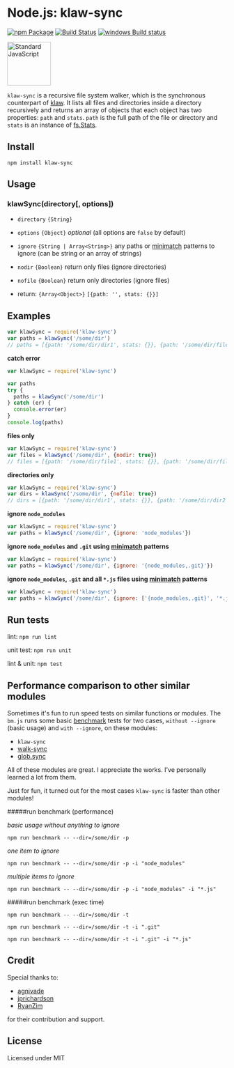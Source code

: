 Node.js: klaw-sync
=================

[![npm Package](https://img.shields.io/npm/v/klaw-sync.svg?style=flat-square)](https://www.npmjs.com/package/klaw-sync)
[![Build Status](https://travis-ci.org/mawni/node-klaw-sync.svg?branch=master)](https://travis-ci.org/mawni/node-klaw-sync)
[![windows Build status](https://ci.appveyor.com/api/projects/status/braios34k6qw4h5p/branch/master?svg=true)](https://ci.appveyor.com/project/mawni/node-klaw-sync/branch/master)

<a href="https://github.com/feross/standard"><img src="https://cdn.rawgit.com/feross/standard/master/sticker.svg" alt="Standard JavaScript" width="100"></a>

`klaw-sync` is a recursive file system walker, which is the synchronous counterpart of [klaw](https://github.com/jprichardson/node-klaw). It lists all files and directories inside a directory recursively and returns an array of objects that each object has two properties: `path` and `stats`. `path` is the full path of the file or directory and `stats` is an instance of [fs.Stats](https://nodejs.org/api/fs.html#fs_class_fs_stats).

Install
-------

    npm install klaw-sync

Usage
-----

### klawSync(directory[, options])

- `directory` `{String}`
- `options` `{Object}` *optional* (all options are `false` by default)
 - `ignore` `{String | Array<String>}` any paths or [minimatch](https://github.com/isaacs/minimatch) patterns to ignore (can be string or an array of strings)
 - `nodir` `{Boolean}` return only files (ignore directories)
 - `nofile` `{Boolean}` return only directories (ignore files)

- return: `{Array<Object>}` `[{path: '', stats: {}}]`

Examples
--------

```js
var klawSync = require('klaw-sync')
var paths = klawSync('/some/dir')
// paths = [{path: '/some/dir/dir1', stats: {}}, {path: '/some/dir/file1', stats: {}}]
```

**catch error**

```js
var klawSync = require('klaw-sync')

var paths
try {
  paths = klawSync('/some/dir')
} catch (er) {
  console.error(er)
}
console.log(paths)
```

**files only**

```js
var klawSync = require('klaw-sync')
var files = klawSync('/some/dir', {nodir: true})
// files = [{path: '/some/dir/file1', stats: {}}, {path: '/some/dir/file2', stats: {}}]
```

**directories only**

```js
var klawSync = require('klaw-sync')
var dirs = klawSync('/some/dir', {nofile: true})
// dirs = [{path: '/some/dir/dir1', stats: {}}, {path: '/some/dir/dir2', stats: {}}]
```

**ignore `node_modules`**

```js
var klawSync = require('klaw-sync')
var paths = klawSync('/some/dir', {ignore: 'node_modules'})
```

**ignore `node_modules` and `.git` using [minimatch](https://github.com/isaacs/minimatch) patterns**

```js
var klawSync = require('klaw-sync')
var paths = klawSync('/some/dir', {ignore: '{node_modules,.git}'})
```

**ignore `node_modules`, `.git` and all `*.js` files using [minimatch](https://github.com/isaacs/minimatch) patterns**

```js
var klawSync = require('klaw-sync')
var paths = klawSync('/some/dir', {ignore: ['{node_modules,.git}', '*.js']})
```

Run tests
---------

lint: `npm run lint`

unit test: `npm run unit`

lint & unit: `npm test`


Performance comparison to other similar modules
-----------------------------------------------

Sometimes it's fun to run speed tests on similar functions or modules. The `bm.js` runs some basic [benchmark](https://github.com/bestiejs/benchmark.js) tests for two cases, `without --ignore` (basic usage) and `with --ignore`, on these modules:

- `klaw-sync`
- [walk-sync](https://github.com/joliss/node-walk-sync)
- [glob.sync](https://github.com/isaacs/node-glob#globsyncpattern-options)

All of these modules are great. I appreciate the works. I've personally learned a lot from them.

Just for fun, it turned out for the most cases `klaw-sync` is faster than other modules!


#####run benchmark (performance)

_basic usage without anything to ignore_

`npm run benchmark -- --dir=/some/dir -p`

_one item to ignore_

`npm run benchmark -- --dir=/some/dir -p -i "node_modules"`

_multiple items to ignore_

`npm run benchmark -- --dir=/some/dir -p -i "node_modules" -i "*.js"`

#####run benchmark (exec time)

`npm run benchmark -- --dir=/some/dir -t`

`npm run benchmark -- --dir=/some/dir -t -i ".git"`

`npm run benchmark -- --dir=/some/dir -t -i ".git" -i "*.js"`


Credit
------

Special thanks to:

- [agnivade](https://github.com/agnivade)
- [jprichardson](https://github.com/jprichardson)
- [RyanZim](https://github.com/RyanZim)

for their contribution and support.

License
-------

Licensed under MIT

